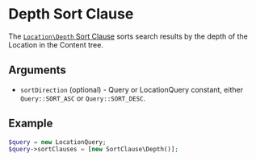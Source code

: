 # Depth Sort Clause

The [`Location\Depth` Sort Clause](https://github.com/ezsystems/ezpublish-kernel/blob/v8.0.0-beta3/eZ/Publish/API/Repository/Values/Content/Query/SortClause/Location/Depth.php)
sorts search results by the depth of the Location in the Content tree.

## Arguments

- `sortDirection` (optional) - Query or LocationQuery constant, either `Query::SORT_ASC` or `Query::SORT_DESC`.

## Example

``` php
$query = new LocationQuery;
$query->sortClauses = [new SortClause\Depth()];
```
